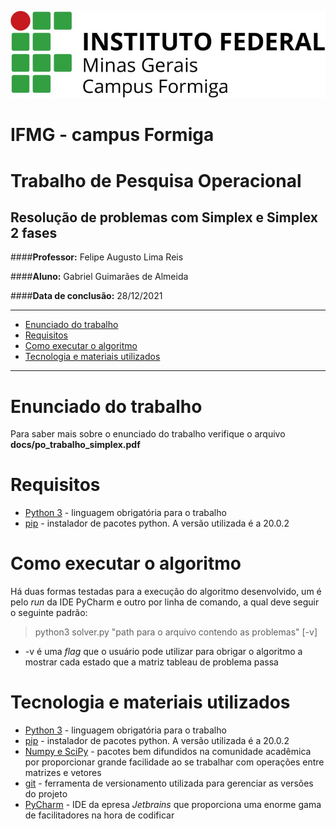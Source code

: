 [//]: # (Título e Descrição)
![](docs/images/01_ifmg_formiga_logo.png)
# IFMG - campus Formiga
# Trabalho de Pesquisa Operacional
## Resolução de problemas com Simplex e Simplex 2 fases

####**Professor:** Felipe Augusto Lima Reis

####**Aluno:** Gabriel Guimarães de Almeida

####**Data de conclusão:** 28/12/2021

------------------------------------------------------------

[//]: # (Tabela de Conteúdos)
<!--ts-->
* [Enunciado do trabalho](#enunciado-do-trabalho)
* [Requisitos](#requisitos)
* [Como executar o algoritmo](#como-executar-o-algoritmo)
* [Tecnologia e materiais utilizados](#tecnologia-e-materiais-utilizados)
<!--te-->

------------------------------------------------------------

Enunciado do trabalho
=========
Para saber mais sobre o enunciado do trabalho verifique o arquivo **docs/po_trabalho_simplex.pdf**

Requisitos
=========
* [Python 3](https://docs.python.org/3/) - linguagem obrigatória para o trabalho
* [pip](https://pip.pypa.io/en/stable/) - instalador de pacotes python. A versão utilizada é a 20.0.2

Como executar o algoritmo
=========
Há duas formas testadas para a execução do algoritmo desenvolvido, um é pelo *run* da IDE PyCharm e outro por linha de 
comando, a qual deve seguir o seguinte padrão:
>python3 solver.py "path para o arquivo contendo as problemas" [-v]

* -v é uma *flag* que o usuário pode utilizar para obrigar o algoritmo a mostrar cada estado que a matriz tableau de
problema passa

Tecnologia e materiais utilizados
=========

* [Python 3](https://docs.python.org/3/) - linguagem obrigatória para o trabalho
* [pip](https://pip.pypa.io/en/stable/) - instalador de pacotes python. A versão utilizada é a 20.0.2
* [Numpy e SciPy](https://docs.scipy.org/doc/) - pacotes bem difundidos na comunidade acadêmica por proporcionar grande
facilidade ao se trabalhar com operações entre matrizes e vetores 
* [git](https://git-scm.com/doc) - ferramenta de versionamento utilizada para gerenciar as versões do projeto
* [PyCharm](https://www.jetbrains.com/pt-br/pycharm/download/) - IDE da epresa *Jetbrains* que proporciona uma enorme 
gama de facilitadores na hora de codificar